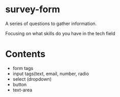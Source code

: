 # survey-form
A series of questions to gather information.

Focusing on what skills do you have in the tech field

# Contents
* form tags
* input tags(text, email, number, radio
* select (dropdown)
* button
* text-area
